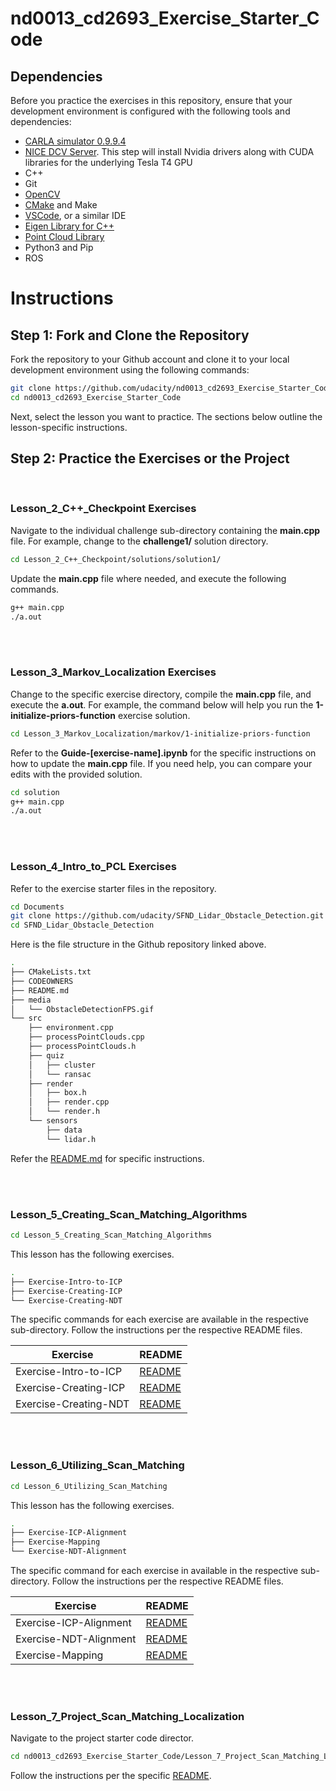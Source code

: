 # nd0013_cd2693_Exercise_Starter_Code

## Dependencies
Before you practice the exercises in this repository, ensure that your development environment is configured with the following tools and dependencies:

- [CARLA simulator 0.9.9.4](https://github.com/carla-simulator/carla/releases/tag/0.9.9) 
- [NICE DCV Server](https://docs.aws.amazon.com/dcv/latest/adminguide/setting-up-installing-linux-prereq.html). This step will install Nvidia drivers along with CUDA libraries for the underlying Tesla T4 GPU
- C++ 
- Git
- [OpenCV](https://docs.opencv.org/4.x/d7/d9f/tutorial_linux_install.html)
- [CMake](https://askubuntu.com/questions/161104/how-do-i-install-make) and Make
- [VSCode](https://code.visualstudio.com/download), or a similar IDE
- [Eigen Library for C++](https://eigen.tuxfamily.org/index.php?title=Main_Page)
- [Point Cloud Library](https://pointclouds.org/downloads/)
- Python3 and Pip
- ROS


# Instructions

## Step 1: Fork and Clone the Repository
Fork the repository to your Github account and clone it to your local development environment using the following commands:

```bash
git clone https://github.com/udacity/nd0013_cd2693_Exercise_Starter_Code.git
cd nd0013_cd2693_Exercise_Starter_Code
```

Next, select the lesson you want to practice. The sections below outline the lesson-specific instructions.

## Step 2: Practice the Exercises or the Project
<br />

### Lesson_2_C++_Checkpoint Exercises

Navigate to the individual challenge sub-directory containing the **main.cpp** file. For example, change to the **challenge1/** solution directory.

```bash
cd Lesson_2_C++_Checkpoint/solutions/solution1/
```

Update the **main.cpp** file where needed, and execute the following commands.

```bash
g++ main.cpp
./a.out
```

<br /><br />

### Lesson_3_Markov_Localization Exercises

Change to the specific exercise directory, compile the **main.cpp** file, and execute the **a.out**. For example, the command below will help you run the  **1-initialize-priors-function** exercise solution. 

```bash
cd Lesson_3_Markov_Localization/markov/1-initialize-priors-function
```

Refer to the **Guide-[exercise-name].ipynb** for the specific instructions on how to update the **main.cpp** file. If you need help, you can compare your edits with the provided solution.

```bash
cd solution
g++ main.cpp  
./a.out
```

<br /><br />

### Lesson_4_Intro_to_PCL Exercises

Refer to the exercise starter files in the [](https://github.com/udacity/SFND_Lidar_Obstacle_Detection) repository. 

```bash
cd Documents
git clone https://github.com/udacity/SFND_Lidar_Obstacle_Detection.git
cd SFND_Lidar_Obstacle_Detection
```

Here is the file structure in the Github repository linked above.

```bash
.
├── CMakeLists.txt
├── CODEOWNERS
├── README.md
├── media
│   └── ObstacleDetectionFPS.gif
└── src
    ├── environment.cpp
    ├── processPointClouds.cpp
    ├── processPointClouds.h
    ├── quiz
    │   ├── cluster
    │   └── ransac
    ├── render
    │   ├── box.h
    │   ├── render.cpp
    │   └── render.h
    └── sensors
        ├── data
        └── lidar.h
```
Refer the [README.md](https://github.com/udacity/SFND_Lidar_Obstacle_Detection#readme) for specific instructions. 

<br /><br />

### Lesson_5_Creating_Scan_Matching_Algorithms

```bash
cd Lesson_5_Creating_Scan_Matching_Algorithms
```

This lesson has the following exercises. 

```bash
.
├── Exercise-Intro-to-ICP
├── Exercise-Creating-ICP
└── Exercise-Creating-NDT
```

The specific commands for each exercise are available in the respective sub-directory. Follow the instructions per the respective README files.

|Exercise|README|
|---------|---------|
|Exercise-Intro-to-ICP|[README](/Lesson_5_Creating_Scan_Matching_Algorithms/Exercise-Intro-to-ICP/README.md)|
|Exercise-Creating-ICP|[README](/Lesson_5_Creating_Scan_Matching_Algorithms/Exercise-Creating-ICP/README.md)|
|Exercise-Creating-NDT|[README](/Lesson_5_Creating_Scan_Matching_Algorithms/Exercise-Creating-NDT/README.md)|


<br /><br />

### Lesson_6_Utilizing_Scan_Matching

```bash
cd Lesson_6_Utilizing_Scan_Matching
```

This lesson has the following exercises.

```bash
.
├── Exercise-ICP-Alignment
├── Exercise-Mapping
└── Exercise-NDT-Alignment
```

The specific command for each exercise in available in the respective sub-directory. Follow the instructions per the respective README files.

|Exercise|README|
|---------|---------|
|Exercise-ICP-Alignment|[README](/Lesson_6_Utilizing_Scan_Matching/Exercise-ICP-Alignment/README.md)|
|Exercise-NDT-Alignment|[README](/Lesson_6_Utilizing_Scan_Matching/Exercise-NDT-Alignment/README.md)|
|Exercise-Mapping|[README](/Lesson_6_Utilizing_Scan_Matching/Exercise-Mapping/README.md)|



<br /><br />

### Lesson_7_Project_Scan_Matching_Localization

Navigate to the project starter code director. 

```bash
cd nd0013_cd2693_Exercise_Starter_Code/Lesson_7_Project_Scan_Matching_Localization/c3-project
```

Follow the instructions per the specific [README](/Lesson_7_Project_Scan_Matching_Localization/c3-project/README.md). 
